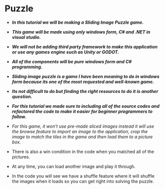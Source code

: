 # Puzzle

- **_In this tutorial we will be making a Sliding Image  Puzzle game._**
  
- **_This game will be made using only  windows form, C# and .NET in visual studio._**
  
- **_We will not be adding third party framework to make this application or use any games engine such as Unity or GODOT._**
  
- **_All of the components will be pure windows form and C# programming._**
  
- **_Sliding image puzzle is a game I have been meaning to do in windows form because its one of the most requested and well-known game._**
  
- **_Its not difficult to do but finding the right resources to do it is another question._**
  
- **_For this tutorial we made sure to including all of the source codes and refactored the code to make it easier for beginner programmers to follow._**

- _For this game, it won’t use pre-made sliced images instead it will use the browse feature to import an image to the application, crop the image to match the tiles in the game and then load them to a picture box._
  
- There is also a win condition in the code when you matched all of the pictures.
  
- At any time, you can load another image and play it through.
  
- In the code you will see we have a shuffle feature where it will shuffle the images when it loads so you can get right into solving the puzzle.

